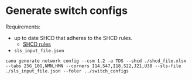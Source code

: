 # Generate switch configs

Requirements:
- up to date SHCD that adheres to the SHCD rules.
    - [SHCD rules](./shcd_connection_rules.md)
- `sls_input_file.json`


```
canu generate network config --csm 1.2 -a TDS --shcd ./shcd_file.xlsx --tabs 25G_10G,NMN,HMN --corners I14,S47,I18,S22,J21,U38 --sls-file ./sls_input_file.json --foler ../switch_configs
```
